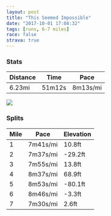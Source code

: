 ```yaml
---
layout: post
title: "This Seemed Impossible"
date: "2017-10-01 17:08:32"
tags: [runs, 6-7 miles]
race: false
strava: true
---
```


### Stats

| Distance | Time | Pace |
|----------|------|------|
|6.23mi|51m12s|8m13s/mi|

<img src='https://maps.googleapis.com/maps/api/staticmap?maptype=roadmap&path=enc:w{hwFrocbMn@}AiNhBaFjHaXlo@_bBbiD{XrjAwNrd@eHl^m@hOuF`LsLfl@oGeCiBpHkEqAwCvIcJTuErJys@sc@uB_DCdB&key=AIzaSyC1MId7bFpkLXNAaYhBSTb8jLyiSqzbDtM&size=800x800&markers=color:yellow|label:S|40.683,-73.91498&markers=color:green|label:F|40.73354,-73.98459000000001'>

### Splits

| Mile | Pace | Elevation |
|------|------|-----------|
|1|7m41s/mi|10.8ft|
|2|7m37s/mi|-29.2ft|
|3|7m55s/mi|13.8ft|
|4|8m37s/mi|68.9ft|
|5|8m53s/mi|-80.1ft|
|6|8m46s/mi|-3.3ft|
|7|7m30s/mi|2.6ft|

